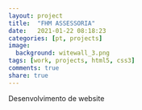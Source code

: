 ```yaml
---
layout: project
title:  "FHM ASSESSORIA"
date:   2021-01-22 08:18:23
categories: [pt, projects]
image:
  background: witewall_3.png
tags: [work, projects, html5, css3]
comments: true
share: true
---
```

Desenvolvimento de website